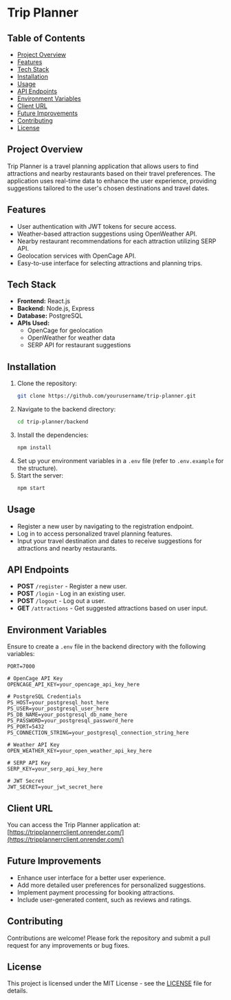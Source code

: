 
# Trip Planner

## Table of Contents
- [Project Overview](#project-overview)
- [Features](#features)
- [Tech Stack](#tech-stack)
- [Installation](#installation)
- [Usage](#usage)
- [API Endpoints](#api-endpoints)
- [Environment Variables](#environment-variables)
- [Client URL](#client-url)
- [Future Improvements](#future-improvements)
- [Contributing](#contributing)
- [License](#license)

## Project Overview
Trip Planner is a travel planning application that allows users to find attractions and nearby restaurants based on their travel preferences. The application uses real-time data to enhance the user experience, providing suggestions tailored to the user's chosen destinations and travel dates.

## Features
- User authentication with JWT tokens for secure access.
- Weather-based attraction suggestions using OpenWeather API.
- Nearby restaurant recommendations for each attraction utilizing SERP API.
- Geolocation services with OpenCage API.
- Easy-to-use interface for selecting attractions and planning trips.

## Tech Stack
- **Frontend:** React.js
- **Backend:** Node.js, Express
- **Database:** PostgreSQL
- **APIs Used:** 
  - OpenCage for geolocation
  - OpenWeather for weather data
  - SERP API for restaurant suggestions

## Installation
1. Clone the repository:
   ```bash
   git clone https://github.com/yourusername/trip-planner.git
   ```
2. Navigate to the backend directory:
   ```bash
   cd trip-planner/backend
   ```
3. Install the dependencies:
   ```bash
   npm install
   ```
4. Set up your environment variables in a `.env` file (refer to `.env.example` for the structure).
5. Start the server:
   ```bash
   npm start
   ```

## Usage
- Register a new user by navigating to the registration endpoint.
- Log in to access personalized travel planning features.
- Input your travel destination and dates to receive suggestions for attractions and nearby restaurants.

## API Endpoints
- **POST** `/register` - Register a new user.
- **POST** `/login` - Log in an existing user.
- **POST** `/logout` - Log out a user.
- **GET** `/attractions` - Get suggested attractions based on user input.


## Environment Variables
Ensure to create a `.env` file in the backend directory with the following variables:

```plaintext
PORT=7000

# OpenCage API Key
OPENCAGE_API_KEY=your_opencage_api_key_here

# PostgreSQL Credentials
PS_HOST=your_postgresql_host_here
PS_USER=your_postgresql_user_here
PS_DB_NAME=your_postgresql_db_name_here
PS_PASSWORD=your_postgresql_password_here
PS_PORT=5432
PS_CONNECTION_STRING=your_postgresql_connection_string_here

# Weather API Key
OPEN_WEATHER_KEY=your_open_weather_api_key_here

# SERP API Key
SERP_KEY=your_serp_api_key_here

# JWT Secret
JWT_SECRET=your_jwt_secret_here
```

## Client URL
You can access the Trip Planner application at: [https://tripplannerrclient.onrender.com/](https://tripplannerrclient.onrender.com/)

## Future Improvements
- Enhance user interface for a better user experience.
- Add more detailed user preferences for personalized suggestions.
- Implement payment processing for booking attractions.
- Include user-generated content, such as reviews and ratings.

## Contributing
Contributions are welcome! Please fork the repository and submit a pull request for any improvements or bug fixes.

## License
This project is licensed under the MIT License - see the [LICENSE](LICENSE) file for details.
